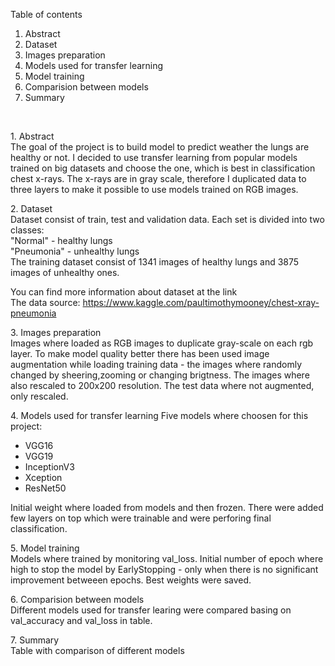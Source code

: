 Table of contents
1. Abstract
2. Dataset
3. Images preparation
4. Models used for transfer learning
5. Model training
6. Comparision between models
7. Summary
</br>

<p>
1. Abstract</br>
The goal of the project is to build model to predict weather the lungs are healthy or not. I decided to use transfer learning from popular models trained on big datasets and choose the one, which is best in classification chest x-rays. The x-rays are in gray scale, therefore I duplicated data to three layers to make it possible to use models trained on RGB images.
</p>

<p>
2. Dataset</br>
Dataset consist of train, test and validation data. Each set is divided into two classes: </br>
"Normal" - healthy lungs</br>
"Pneumonia" - unhealthy lungs</br>
The training dataset consist of 1341 images of healthy lungs and 3875 images of unhealthy ones.

You can find more information about dataset at the link</br>
The data source: https://www.kaggle.com/paultimothymooney/chest-xray-pneumonia
</p>

<p>
3. Images preparation </br>
Images where loaded as RGB images to duplicate gray-scale on each rgb layer. To make model quality better there has been used image augmentation while loading training data - the images where randomly changed by sheering,zooming or changing brigtness. The images where also rescaled to 200x200 resolution. The test data where not augmented, only rescaled. 
</p>


<p>
4. Models used for transfer learning
Five models where choosen for this project:
  <ul>
  <li>VGG16</li>
  <li>VGG19</li>
  <li>InceptionV3</li>
  <li>Xception</li>
  <li>ResNet50</li>
  </ul>
  Initial weight where loaded from models and then frozen. There were added few layers on top which were trainable and were perforing final classification.
</p>

<p>
5. Model training </br>
Models where trained by monitoring val_loss. Initial number of epoch where high to stop the model by EarlyStopping - only when there is no significant improvement betweeen epochs. Best weights were saved.
</p>

<p>
6. Comparision between models</br>
Different models used for transfer learing were compared basing on val_accuracy and val_loss in table.
</p>

<p>
7. Summary</br>
Table with comparison of different models
</p>
